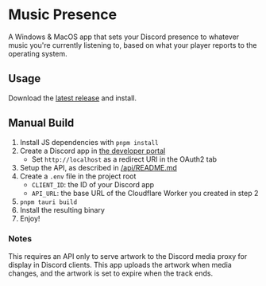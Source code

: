 # Music Presence

A Windows & MacOS app that sets your Discord presence to whatever music you're currently listening to, based on what your player reports to the operating system.

## Usage

Download the [latest release](https://github.com/appellation/music-rpc/releases) and install.

## Manual Build

1. Install JS dependencies with `pnpm install`
2. Create a Discord app in [the developer portal](https://discord.com/developers/applications)
   - Set `http://localhost` as a redirect URI in the OAuth2 tab
3. Setup the API, as described in [/api/README.md](/api/README.md)
4. Create a `.env` file in the project root
   - `CLIENT_ID`: the ID of your Discord app
   - `API_URL`: the base URL of the Cloudflare Worker you created in step 2
5. `pnpm tauri build`
6. Install the resulting binary
7. Enjoy!

### Notes

This requires an API only to serve artwork to the Discord media proxy for display in Discord clients. This app uploads the artwork when media changes, and the artwork is set to expire when the track ends.
